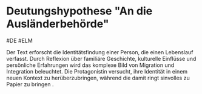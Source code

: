 # Deutungshypothese "An die Ausländerbehörde"
#DE #ELM

Der Text erforscht die Identitätsfindung einer Person, die einen Lebenslauf verfasst. Durch Reflexion über familiäre Geschichte, kulturelle Einflüsse und persönliche Erfahrungen wird das komplexe Bild von Migration und Integration beleuchtet. Die Protagonistin versucht, ihre Identität in einem neuen Kontext zu herüberzubringen, während die damit ringt sinvolles zu Papier zu bringen .
